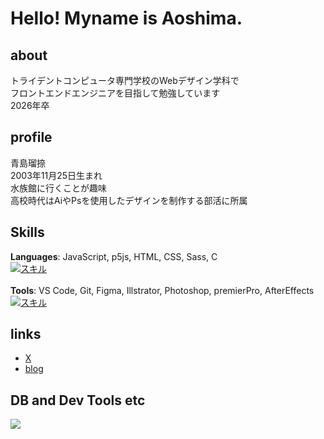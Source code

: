 # Hello! Myname is Aoshima.

## about
トライデントコンピュータ専門学校のWebデザイン学科で<br>
フロントエンドエンジニアを目指して勉強しています<br>
2026年卒

## profile
青島瑠捺<br>
2003年11月25日生まれ<br>
水族館に行くことが趣味<br>
高校時代はAiやPsを使用したデザインを制作する部活に所属<br>

## Skills
**Languages**: JavaScript, p5js, HTML, CSS, Sass, C
<br>
[![スキル](https://skillicons.dev/icons?i=js,p5js,html,css,sass,c&perline=3)]()
<br>
<br>
**Tools**: VS Code, Git, Figma, Illstrator, Photoshop, premierPro, AfterEffects
<br>
[![スキル](https://skillicons.dev/icons?i=vscode,git,figma,ai,ps,pr,ae&perline=4)]()

## links
- [X](https://x.com/aoshimalobo?s=21)
- [blog](https://aoshima.pupu.jp/blog/)

## DB and Dev Tools etc

<img src="https://skillicons.dev/icons?i=mysql,postgresql,docker,git,github,vscode,linux,aws,azure,figma,nginx" /> <br /><br />
